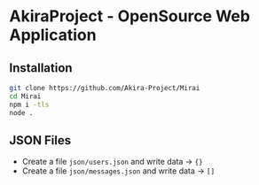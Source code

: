 # AkiraProject - OpenSource Web Application

## Installation
```bash
git clone https://github.com/Akira-Project/Mirai
cd Mirai
npm i -tls
node .
```

## JSON Files

* Create a file `json/users.json` and write data -> ` {} `
* Create a file `json/messages.json` and write data -> ` [] `
